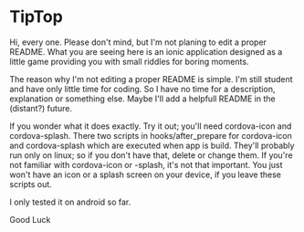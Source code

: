 # TipTop

Hi, every one. Please don't mind, but I'm not planing to edit a proper README.
What you are seeing here is an ionic application designed as a little game providing you with small riddles for boring moments.

The reason why I'm not editing a proper README is simple. I'm still student and have only little time for coding. So I have no time for a description, explanation or something else. Maybe I'll add a helpfull README in the (distant?) future.

If you wonder what it does exactly. Try it out; you'll need cordova-icon and cordova-splash. There two scripts in hooks/after_prepare for cordova-icon and cordova-splash which are executed when app is build. They'll probably run only on linux; so if you don't have that, delete or change them. If you're not familiar with cordova-icon or -splash, it's not that important. You just won't have an icon or a splash screen on your device, if you leave these scripts out.

I only tested it on android so far.

Good Luck
